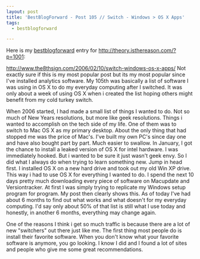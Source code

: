 ```yaml
---
layout: post
title: 'BestBlogForward - Post 105 // Switch - Windows > OS X Apps'
tags:
  - bestblogforward

---
```


Here is my <a href="http://theory.isthereason.com/?p=1001">bestblogforward</a> entry for <a href="http://theory.isthereason.com/?p=1001">http://theory.isthereason.com/?p=1001</a>:

<a href="http://www.the8thsign.com/2006/02/10/switch-windows-os-x-apps/">http://www.the8thsign.com/2006/02/10/switch-windows-os-x-apps/</a>
Not exactly sure if this is my most popular post but its my most popular since I've installed analytics software. My 105th was basically a list of software I was using in OS X to do my everyday computing after I switched. It was only about a week of using OS X when i created the list hoping others might benefit from my cold turkey switch.

When 2006 started, I had made a small list of things I wanted to do. Not so much of New Years resolutions, but more like geek resolutions. Things i wanted to accomplish on the tech side of my life. One of them was to switch to Mac OS X as my primary desktop. About the only thing that had stopped me was the price of Mac's. I've built my own PC's since day one and have also bought part by part. Much easier to swallow. In January, I got the chance to install a leaked version of OS X for intel hardware. I was immediately hooked. But i wanted to be sure it just wasn't geek envy. So I did what I always do when trying to learn something new. Jump in head first. I installed OS X on a new hard drive and took out my old Win XP drive. This way i had to use OS X for everything I wanted to do. I spend the next 10 days pretty much downloading every piece of software on Macupdate and Versiontracker. At first I was simply trying to replicate my Windows setup program for program. My post then clearly shows this. As of today I've had about 6 months to find out what works and what doesn't for my everyday computing. I'd say only about 50% of that list is still what I use today and honestly, in another 6 months, everything may change again.

One of the reasons I think i get so much traffic is because there are a lot of new "switchers" out there just like me. The first thing most people do is install their favorite software. When you don't know what your favorite software is anymore, you go looking. I know I did and I found a lot of sites and people who give me some great recommendations.

<!-- technorati tags start -->
<!-- technorati tags end -->

